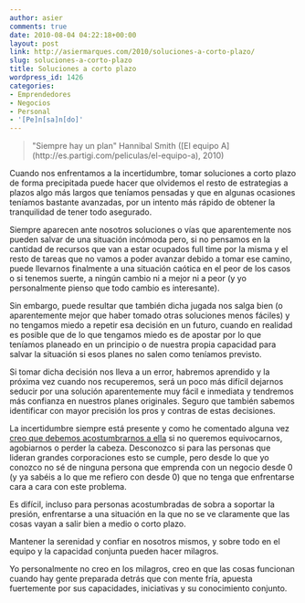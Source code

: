 ```yaml
---
author: asier
comments: true
date: 2010-08-04 04:22:18+00:00
layout: post
link: http://asiermarques.com/2010/soluciones-a-corto-plazo/
slug: soluciones-a-corto-plazo
title: Soluciones a corto plazo
wordpress_id: 1426
categories:
- Emprendedores
- Negocios
- Personal
- '[Pe]n[sa]n[do]'
---
```


<blockquote>"Siempre hay un plan"
Hannibal Smith ([El equipo A](http://es.partigi.com/peliculas/el-equipo-a), 2010)</blockquote>


Cuando nos enfrentamos a la incertidumbre, tomar soluciones a corto plazo de forma precipitada puede hacer que olvidemos el resto de estrategias a plazos algo más largos que teníamos pensadas y que en algunas ocasiones teníamos bastante avanzadas, por un intento más rápido de obtener la tranquilidad de tener todo asegurado.

Siempre aparecen ante nosotros soluciones o vías que aparentemente nos pueden salvar de una situación incómoda pero, si no pensamos en la cantidad de recursos que van a estar ocupados full time por la misma y el resto de tareas que no vamos a poder avanzar debido a tomar ese camino, puede llevarnos finalmente a una situación caótica en el peor de los casos o si tenemos suerte, a ningún cambio ni a mejor ni a peor (y yo personalmente pienso que todo cambio es interesante).

Sin embargo, puede resultar que también dicha jugada nos salga bien (o aparentemente mejor que haber tomado otras soluciones menos fáciles) y no tengamos miedo a repetir esa decisión en un futuro, cuando en realidad es posible que de lo que tengamos miedo es de apostar por lo que teníamos planeado en un principio o de nuestra propia capacidad para salvar la situación si esos planes no salen como teníamos previsto.

Si tomar dicha decisión nos lleva a un error, habremos aprendido y la próxima vez cuando nos recuperemos, será un poco más difícil dejarnos seducir por una solución aparentemente muy fácil e inmediata y tendremos más confianza en nuestros planes originales. Seguro que también sabemos identificar con mayor precisión los pros y contras de estas decisiones.

La incertidumbre siempre está presente y como he comentado alguna vez [creo que debemos acostumbrarnos a ella](http://asiermarques.com/2009/08/01/sobre-la-incertidumbre/) si no queremos equivocarnos, agobiarnos o perder la cabeza. Desconozco si para las personas que lideran grandes corporaciones esto se cumple, pero desde lo que yo conozco no sé de ninguna persona que emprenda con un negocio desde 0 (y ya sabéis a lo que me refiero con desde 0) que no tenga que enfrentarse cara a cara con este problema.

Es difícil, incluso para personas acostumbradas de sobra a soportar la presión, enfrentarse a una situación en la que no se ve claramente que las cosas vayan a salir bien a medio o corto plazo.

Mantener la serenidad y confiar en nosotros mismos, y sobre todo en el equipo y la capacidad conjunta pueden hacer milagros.

Yo personalmente no creo en los milagros, creo en que las cosas funcionan cuando hay gente preparada detrás que con mente fría, apuesta fuertemente por sus capacidades, iniciativas y su conocimiento conjunto.
